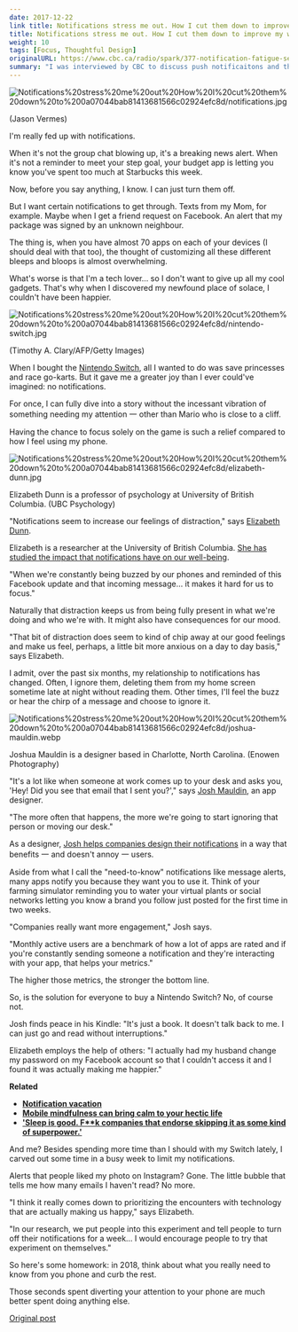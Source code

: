```yaml
---
date: 2017-12-22
link title: Notifications stress me out. How I cut them down to improve my well-being (CBC Radio)
title: Notifications stress me out. How I cut them down to improve my well-being (CBC Radio)
weight: 10
tags: [Focus, Thoughtful Design]
originalURL: https://www.cbc.ca/radio/spark/377-notification-fatigue-seasonal-ghost-stories-and-more-1.4450632/notifications-stress-me-out-how-i-cut-them-down-to-improve-my-well-being-1.4450646
summary: "I was interviewed by CBC to discuss push notificaitons and the stress they cause."
---
```



![Notifications%20stress%20me%20out%20How%20I%20cut%20them%20down%20to%200a07044bab81413681566c02924efc8d/notifications.jpg](../../img/notifications.jpg)

(Jason Vermes)

I'm really fed up with notifications.

When it's not the group chat blowing up, it's a breaking news alert. When it's not a reminder to meet your step goal, your budget app is letting you know you've spent too much at Starbucks this week.

Now, before you say anything, I know. I can just turn them off.

But I want certain notifications to get through. Texts from my Mom, for example. Maybe when I get a friend request on Facebook. An alert that my package was signed by an unknown neighbour.

The thing is, when you have almost 70 apps on each of your devices (I should deal with that too), the thought of customizing all these different bleeps and bloops is almost overwhelming.

What's worse is that I'm a tech lover… so I don't want to give up all my cool gadgets. That's why when I discovered my newfound place of solace, I couldn't have been happier.

![Notifications%20stress%20me%20out%20How%20I%20cut%20them%20down%20to%200a07044bab81413681566c02924efc8d/nintendo-switch.jpg](Notifications%20stress%20me%20out%20How%20I%20cut%20them%20down%20to%200a07044bab81413681566c02924efc8d/nintendo-switch.jpg)

(Timothy A. Clary/AFP/Getty Images)

When I bought the [Nintendo Switch](https://www.nintendo.com/switch/), all I wanted to do was save princesses and race go-karts. But it gave me a greater joy than I ever could've imagined: no notifications.

For once, I can fully dive into a story without the incessant vibration of something needing my attention 一 other than Mario who is close to a cliff.

Having the chance to focus solely on the game is such a relief compared to how I feel using my phone.

![Notifications%20stress%20me%20out%20How%20I%20cut%20them%20down%20to%200a07044bab81413681566c02924efc8d/elizabeth-dunn.jpg](Notifications%20stress%20me%20out%20How%20I%20cut%20them%20down%20to%200a07044bab81413681566c02924efc8d/elizabeth-dunn.jpg)

Elizabeth Dunn is a professor of psychology at University of British Columbia. (UBC Psychology)

"Notifications seem to increase our feelings of distraction," says [Elizabeth Dunn](https://psych.ubc.ca/persons/elizabeth-dunn/).

Elizabeth is a researcher at the University of British Columbia. [She has studied the impact that notifications have on our well-bei](https://news.virginia.edu/content/study-smartphone-alerts-increase-inattention-and-hyperactivity)[ng](http://news.virginia.edu/content/study-smartphone-alerts-increase-inattention-and-hyperactivity).

"When we're constantly being buzzed by our phones and reminded of this Facebook update and that incoming message… it makes it hard for us to focus."

Naturally that distraction keeps us from being fully present in what we're doing and who we're with. It might also have consequences for our mood.

"That bit of distraction does seem to kind of chip away at our good feelings and make us feel, perhaps, a little bit more anxious on a day to day basis," says Elizabeth.

I admit, over the past six months, my relationship to notifications has changed. Often, I ignore them, deleting them from my home screen sometime late at night without reading them. Other times, I'll feel the buzz or hear the chirp of a message and choose to ignore it.

![Notifications%20stress%20me%20out%20How%20I%20cut%20them%20down%20to%200a07044bab81413681566c02924efc8d/joshua-mauldin.webp](Notifications%20stress%20me%20out%20How%20I%20cut%20them%20down%20to%200a07044bab81413681566c02924efc8d/joshua-mauldin.webp)

Joshua Mauldin is a designer based in Charlotte, North Carolina. (Enowen Photography)

"It's a lot like when someone at work comes up to your desk and asks you, 'Hey! Did you see that email that I sent you?'," says [Josh Mauldin](http://joshuamauldin.com/), an app designer.

"The more often that happens, the more we're going to start ignoring that person or moving our desk."

As a designer, [Josh helps companies design their notifications](https://medium.com/cardinal-solutions/push-notifications-the-good-the-bad-and-the-wtf-could-u-not-b73d6b2c4f90) in a way that benefits 一 and doesn't annoy 一 users.

Aside from what I call the "need-to-know" notifications like message alerts, many apps notify you because they want you to use it. Think of your farming simulator reminding you to water your virtual plants or social networks letting you know a brand you follow just posted for the first time in two weeks.

"Companies really want more engagement," Josh says.

"Monthly active users are a benchmark of how a lot of apps are rated and if you're constantly sending someone a notification and they're interacting with your app, that helps your metrics."

The higher those metrics, the stronger the bottom line.

So, is the solution for everyone to buy a Nintendo Switch? No, of course not.

Josh finds peace in his Kindle: "It's just a book. It doesn't talk back to me. I can just go and read without interruptions."

Elizabeth employs the help of others: "I actually had my husband change my password on my Facebook account so that I couldn't access it and I found it was actually making me happier."

**Related**

- **[Notification vacation](http://www.cbc.ca/1.2848363)**
- **[Mobile mindfulness can bring calm to your hectic life](http://www.cbc.ca/1.4127545)**
- **['Sleep is good. F**k companies that endorse skipping it as some kind of superpower.'](http://www.cbc.ca/1.3886096)**

And me? Besides spending more time than I should with my Switch lately, I carved out some time in a busy week to limit my notifications.

Alerts that people liked my photo on Instagram? Gone. The little bubble that tells me how many emails I haven't read? No more.

"I think it really comes down to prioritizing the encounters with technology that are actually making us happy," says Elizabeth.

"In our research, we put people into this experiment and tell people to turn off their notifications for a week… I would encourage people to try that experiment on themselves."

So here's some homework: in 2018, think about what you really need to know from you phone and curb the rest.

Those seconds spent diverting your attention to your phone are much better spent doing anything else.


[Original post](https://www.cbc.ca/radio/spark/377-notification-fatigue-seasonal-ghost-stories-and-more-1.4450632/notifications-stress-me-out-how-i-cut-them-down-to-improve-my-well-being-1.4450646)
